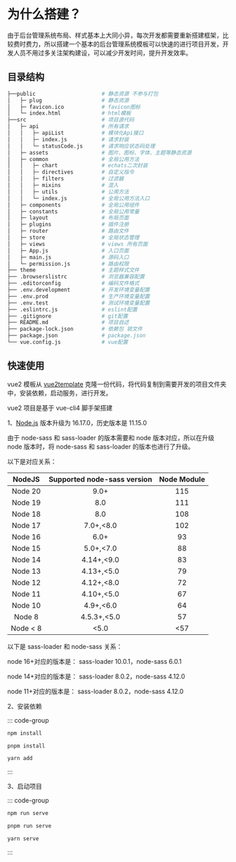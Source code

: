 # 为什么搭建？

由于后台管理系统布局、样式基本上大同小异，每次开发都需要重新搭建框架，比较费时费力，所以搭建一个基本的后台管理系统模板可以快速的进行项目开发，开发人员不用过多关注架构建设，可以减少开发时间，提升开发效率。

## 目录结构

```bash
├──public                     # 静态资源 不参与打包
│   ├─ plug                   # 静态资源
│   ├─ favicon.ico            # favicon图标
│   └─ index.html             # html模板
├──src                        # 项目源代码
│   ├─ api                    # 所有请求
│   │   ├─ apiList            # 模块化Api接口
│   │   ├─ index.js           # 请求封装
│   │   └─ statusCode.js      # 请求响应状态码处理
│   ├─ assets                 # 图片、图标、字体、主题等静态资源
│   ├─ common                 # 全局公用方法
│   │   ├─ chart              # echats二次封装
│   │   ├─ directives         # 自定义指令
│   │   ├─ filters            # 过滤器
│   │   ├─ mixins             # 混入
│   │   ├─ utils              # 公用方法
│   │   └─ index.js           # 全局公用方法入口
│   ├─ components             # 全局公用组件
│   ├─ constants              # 全局公用常量
│   ├─ layout                 # 布局页面
│   ├─ plugins                # 插件注册
│   ├─ router                 # 路由文件
│   ├─ store                  # 全局状态管理
│   ├─ views                  # views 所有页面
│   ├─ App.js                 # 入口页面
│   ├─ main.js                # 源码入口
│   └─ permission.js          # 路由权限
├── theme                     # 主题样式文件
├── .browserslistrc           # 浏览器兼容配置
├── .editorconfig             # 编码文件格式
├── .env.development          # 开发环境变量配置
├── .env.prod                 # 生产环境变量配置
├── .env.test                 # 测试环境变量配置
├── .eslintrc.js              # eslint配置
├── .gitignore                # git配置
├── README.md                 # 项目自述
├── package-lock.json         # 依赖包 锁文件
├── package.json              # package.json
└── vue.config.js             # vue配置
```

## 快速使用

vue2 模板从 [vue2template](https://github.com/ec-cli/vue2Template.git)
克隆一份代码，将代码复制到需要开发的项目文件夹中，安装依赖，启动服务，进行开发。

vue2 项目是基于 vue-cli4 脚手架搭建

1、[Node.js](https://nodejs.org/) 版本升级为 16.17.0，历史版本是 11.15.0

由于 node-sass 和 sass-loader 的版本需要和 node 版本对应，所以在升级 node 版本时，将 node-sass 和 sass-loader 的版本也进行了升级。

以下是对应关系：

|  NodeJS  | Supported node-sass version | Node Module |
| :------: | :-------------------------: | :---------: |
| Node 20  |            9.0+             |     115     |
| Node 19  |             8.0             |     111     |
| Node 18  |             8.0             |     108     |
| Node 17  |          7.0+,<8.0          |     102     |
| Node 16  |            6.0+             |     93      |
| Node 15  |          5.0+,<7.0          |     88      |
| Node 14  |         4.14+,<9.0          |     83      |
| Node 13  |         4.13+,<5.0          |     79      |
| Node 12  |         4.12+,<8.0          |     72      |
| Node 11  |         4.10+,<5.0          |     67      |
| Node 10  |          4.9+,<6.0          |     64      |
|  Node 8  |         4.5.3+,<5.0         |     57      |
| Node < 8 |            <5.0             |     <57     |

以下是 sass-loader 和 node-sass 关系：

node 16+对应的版本是：
sass-loader 10.0.1，node-sass 6.0.1

node 14+对应的版本是：
sass-loader 8.0.2，node-sass 4.12.0

node 11+对应的版本是：
sass-loader 8.0.2，node-sass 4.12.0

2、安装依赖

::: code-group

```sh [npm]
npm install
```

```sh [pnpm]
pnpm install
```

```sh [yarn]
yarn add
```

:::

3、启动项目

::: code-group

```sh [npm]
npm run serve
```

```sh [pnpm]
pnpm run serve
```

```sh [yarn]
yarn serve
```

:::
